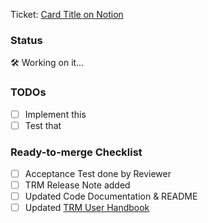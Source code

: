 Ticket: [Card Title on Notion](https://notion.so/...)

### Status

:hammer_and_wrench: Working on it…

### TODOs

- [ ] Implement this
- [ ] Test that

### Ready-to-merge Checklist

- [ ] Acceptance Test done by Reviewer
- [ ] TRM Release Note added
- [ ] Updated Code Documentation & README
- [ ] Updated [TRM User Handbook](https://www.notion.so/techlabs/TRM-User-Handbook-5cbfa19213084c2f996b8311fcc4d71a)
